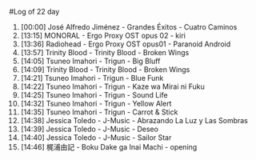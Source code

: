 #Log of 22 day

1. [00:00] José Alfredo Jiménez - Grandes Éxitos - Cuatro Caminos
1. [13:15] MONORAL - Ergo Proxy OST opus 02 - kiri
1. [13:36] Radiohead - Ergo Proxy OST opus01 - Paranoid Android
1. [13:57] Trinity Blood - Trinity Blood - Broken Wings
1. [14:05] Tsuneo Imahori - Trigun - Big Bluff
1. [14:09] Trinity Blood - Trinity Blood - Broken Wings
1. [14:21] Tsuneo Imahori - Trigun - Blue Funk
1. [14:22] Tsuneo Imahori - Trigun - Kaze wa Mirai ni Fuku
1. [14:25] Tsuneo Imahori - Trigun - Sound Life
1. [14:32] Tsuneo Imahori - Trigun - Yellow Alert
1. [14:35] Tsuneo Imahori - Trigun - Carrot & Stick
1. [14:38] Jessica Toledo - J-Music - Abrazando La Luz y Las Sombras
1. [14:39] Jessica Toledo - J-Music - Deseo
1. [14:40] Jessica Toledo - J-Music - Sailor Star
1. [14:46] 梶浦由記 - Boku Dake ga Inai Machi - opening
